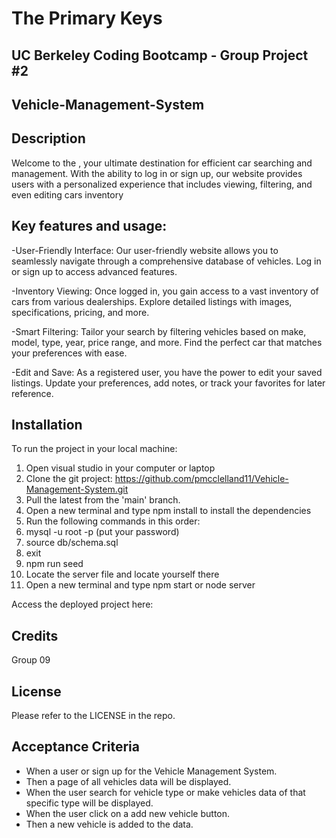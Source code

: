 # The Primary Keys 
## UC Berkeley Coding Bootcamp - Group Project #2
## Vehicle-Management-System
## Description 

Welcome to the , your ultimate destination for efficient car searching and management. With the ability to log in or sign up, our website provides users with a personalized experience that includes viewing, filtering, and even editing cars inventory

## Key features and usage:

-User-Friendly Interface: Our user-friendly website allows you to seamlessly navigate through a comprehensive database of vehicles. Log in or sign up to access advanced features.

-Inventory Viewing: Once logged in, you gain access to a vast inventory of cars from various dealerships. Explore detailed listings with images, specifications, pricing, and more.

-Smart Filtering: Tailor your search by filtering vehicles based on make, model, type, year, price range, and more. Find the perfect car that matches your preferences with ease.

-Edit and Save: As a registered user, you have the power to edit your saved listings. Update your preferences, add notes, or track your favorites for later reference.


## Installation

To run the project in your local machine:

1. Open visual studio in your computer or laptop
2. Clone the git project: https://github.com/pmcclelland11/Vehicle-Management-System.git
3. Pull the latest from the 'main' branch.
4. Open a new terminal and type npm install to install the dependencies
5. Run the following commands in this order:
6. mysql -u root -p  (put your password)
7. source db/schema.sql 
8. exit
9. npm run seed
10. Locate the server file and locate yourself there
11. Open a new terminal and type npm start or node server



Access the deployed project here:
## Credits

Group 09

## License

Please refer to the LICENSE in the repo.

## Acceptance Criteria

- When a user  or sign up for the Vehicle Management System.
- Then a page of all vehicles data will be displayed.
- When the user search for vehicle type or make vehicles data of that specific type will be displayed. 
- When the user click on a add new vehicle button.
- Then a new vehicle is added to the data.

